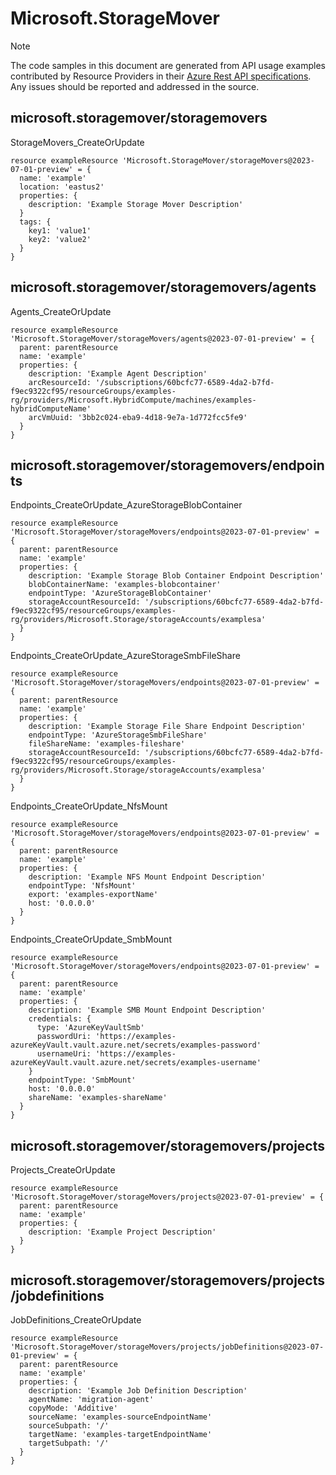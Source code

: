 # Microsoft.StorageMover
  
> [!NOTE]
> The code samples in this document are generated from API usage examples contributed by Resource Providers in their [Azure Rest API specifications](https://github.com/Azure/azure-rest-api-specs). Any issues should be reported and addressed in the source.


## microsoft.storagemover/storagemovers

StorageMovers_CreateOrUpdate
```bicep
resource exampleResource 'Microsoft.StorageMover/storageMovers@2023-07-01-preview' = {
  name: 'example'
  location: 'eastus2'
  properties: {
    description: 'Example Storage Mover Description'
  }
  tags: {
    key1: 'value1'
    key2: 'value2'
  }
}
```

## microsoft.storagemover/storagemovers/agents

Agents_CreateOrUpdate
```bicep
resource exampleResource 'Microsoft.StorageMover/storageMovers/agents@2023-07-01-preview' = {
  parent: parentResource 
  name: 'example'
  properties: {
    description: 'Example Agent Description'
    arcResourceId: '/subscriptions/60bcfc77-6589-4da2-b7fd-f9ec9322cf95/resourceGroups/examples-rg/providers/Microsoft.HybridCompute/machines/examples-hybridComputeName'
    arcVmUuid: '3bb2c024-eba9-4d18-9e7a-1d772fcc5fe9'
  }
}
```

## microsoft.storagemover/storagemovers/endpoints

Endpoints_CreateOrUpdate_AzureStorageBlobContainer
```bicep
resource exampleResource 'Microsoft.StorageMover/storageMovers/endpoints@2023-07-01-preview' = {
  parent: parentResource 
  name: 'example'
  properties: {
    description: 'Example Storage Blob Container Endpoint Description'
    blobContainerName: 'examples-blobcontainer'
    endpointType: 'AzureStorageBlobContainer'
    storageAccountResourceId: '/subscriptions/60bcfc77-6589-4da2-b7fd-f9ec9322cf95/resourceGroups/examples-rg/providers/Microsoft.Storage/storageAccounts/examplesa'
  }
}
```

Endpoints_CreateOrUpdate_AzureStorageSmbFileShare
```bicep
resource exampleResource 'Microsoft.StorageMover/storageMovers/endpoints@2023-07-01-preview' = {
  parent: parentResource 
  name: 'example'
  properties: {
    description: 'Example Storage File Share Endpoint Description'
    endpointType: 'AzureStorageSmbFileShare'
    fileShareName: 'examples-fileshare'
    storageAccountResourceId: '/subscriptions/60bcfc77-6589-4da2-b7fd-f9ec9322cf95/resourceGroups/examples-rg/providers/Microsoft.Storage/storageAccounts/examplesa'
  }
}
```

Endpoints_CreateOrUpdate_NfsMount
```bicep
resource exampleResource 'Microsoft.StorageMover/storageMovers/endpoints@2023-07-01-preview' = {
  parent: parentResource 
  name: 'example'
  properties: {
    description: 'Example NFS Mount Endpoint Description'
    endpointType: 'NfsMount'
    export: 'examples-exportName'
    host: '0.0.0.0'
  }
}
```

Endpoints_CreateOrUpdate_SmbMount
```bicep
resource exampleResource 'Microsoft.StorageMover/storageMovers/endpoints@2023-07-01-preview' = {
  parent: parentResource 
  name: 'example'
  properties: {
    description: 'Example SMB Mount Endpoint Description'
    credentials: {
      type: 'AzureKeyVaultSmb'
      passwordUri: 'https://examples-azureKeyVault.vault.azure.net/secrets/examples-password'
      usernameUri: 'https://examples-azureKeyVault.vault.azure.net/secrets/examples-username'
    }
    endpointType: 'SmbMount'
    host: '0.0.0.0'
    shareName: 'examples-shareName'
  }
}
```

## microsoft.storagemover/storagemovers/projects

Projects_CreateOrUpdate
```bicep
resource exampleResource 'Microsoft.StorageMover/storageMovers/projects@2023-07-01-preview' = {
  parent: parentResource 
  name: 'example'
  properties: {
    description: 'Example Project Description'
  }
}
```

## microsoft.storagemover/storagemovers/projects/jobdefinitions

JobDefinitions_CreateOrUpdate
```bicep
resource exampleResource 'Microsoft.StorageMover/storageMovers/projects/jobDefinitions@2023-07-01-preview' = {
  parent: parentResource 
  name: 'example'
  properties: {
    description: 'Example Job Definition Description'
    agentName: 'migration-agent'
    copyMode: 'Additive'
    sourceName: 'examples-sourceEndpointName'
    sourceSubpath: '/'
    targetName: 'examples-targetEndpointName'
    targetSubpath: '/'
  }
}
```
